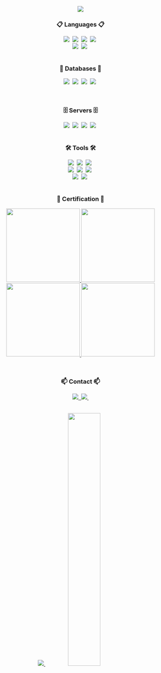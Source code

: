 <div align="center">
<img src="https://capsule-render.vercel.app/api?type=waving&height=300&color=0:B2EBF4,100:00D8FF&text=Welcome%20To%20Sblee's%20GitHub%20👋&fontSize=50&fontColor=FFFFFF">
</div>
<!--내용 부분-->
<h3 align="center">📋 Languages 📋</h3>

<div align="center">
  <img src="https://img.shields.io/badge/html5-E34F26.svg?style=for-the-badge&logo=html5&logoColor=white" />&nbsp
  <img src="https://img.shields.io/badge/css3-1572B6.svg?style=for-the-badge&logo=css3&logoColor=white" />&nbsp
<img src="https://img.shields.io/badge/java-%23ED8B00.svg?style=for-the-badge&logo=openjdk&logoColor=white" />&nbsp
  <img src="https://img.shields.io/badge/c%23-%23239120.svg?style=for-the-badge&logo=csharp&logoColor=white" />&nbsp
</div>
<div align="center">
  <img src="https://img.shields.io/badge/shell_script-%23121011.svg?style=for-the-badge&logo=gnu-bash&logoColor=white" />&nbsp
  <img src="https://img.shields.io/badge/yaml-%23ffffff.svg?style=for-the-badge&logo=yaml&logoColor=151515" />&nbsp
</div>

<br>

<h3 align="center">💾 Databases 💾</h3>
<div align="center">
  <img src="https://img.shields.io/badge/mysql-4479A1.svg?style=for-the-badge&logo=mysql&logoColor=white" />&nbsp
  <img src="https://img.shields.io/badge/sqlite-%2307405e.svg?style=for-the-badge&logo=sqlite&logoColor=white" />&nbsp
  <img src="https://img.shields.io/badge/MariaDB-003545?style=for-the-badge&logo=mariadb&logoColor=white" />&nbsp
  <img src="https://img.shields.io/badge/Oracle-F80000?style=for-the-badge&logo=oracle&logoColor=white" />&nbsp
</div>
</h3>
<br>

<br>

<h3 align="center">🗄️ Servers 🗄️</h3>
<div align="center">
  <img src="https://img.shields.io/badge/Linux-FCC624?style=for-the-badge&logo=linux&logoColor=black" />&nbsp
  <img src="https://img.shields.io/badge/mac%20os-000000?style=for-the-badge&logo=macos&logoColor=F0F0F0" />&nbsp
  <img src="https://img.shields.io/badge/azure-%230072C6.svg?style=for-the-badge&logo=microsoftazure&logoColor=white" />&nbsp
  <img src="https://img.shields.io/badge/Windows-0078D6?style=for-the-badge&logo=windows&logoColor=white" />&nbsp
</div>
</h3>

<br>

<h3 align="center">🛠 Tools 🛠</h3>
<div align="center">
  <img src="https://img.shields.io/badge/git-F05033.svg?style=for-the-badge&logo=git&logoColor=white" />&nbsp
  <img src="https://img.shields.io/badge/github-181717.svg?style=for-the-badge&logo=github&logoColor=white" />&nbsp
  <img src="https://img.shields.io/badge/IntelliJ IDEA-000000.svg?style=for-the-badge&logo=intellij-idea&logoColor=white" />&nbsp
</div>

<div align="center">
  <img src="https://img.shields.io/badge/Eclipse-FE7A16.svg?style=for-the-badge&logo=Eclipse&logoColor=white" />&nbsp
  <img src="https://img.shields.io/badge/VIM-%2311AB00.svg?style=for-the-badge&logo=vim&logoColor=white" />&nbsp
    <img src="https://img.shields.io/badge/datagrip-000000.svg?style=for-the-badge&logo=DATAGRIP&logoColor=white" />&nbsp
</div>

<div align="center">
  <img src="https://img.shields.io/badge/VSCode-0078d7.svg?style=for-the-badge&logo=visual-studio-code&logoColor=white" />&nbsp
  <img src="https://img.shields.io/badge/Visual%20Studio-5C2D91.svg?style=for-the-badge&logo=visual-studio&logoColor=white" />&nbsp
</div>

<br>
<h3 align="center">🪪 Certification 🪪</h3>
<div align="center">
  <a href="https://www.credly.com/badges/1c2bbfd8-1849-4b80-acba-68356b086d48">
    <img src="https://images.credly.com/size/340x340/images/89efc3e7-842b-4790-b09b-9ea5efc71ec3/image.png" width="200" />
  </a>
  <a href="https://www.credly.com/earner/earned/badge/d669ea6a-f62b-4141-ba9d-91336de4bbae">
    <img src="https://images.credly.com/images/34880f37-8ec8-4542-a78a-73ba6647208e/image.png" width="200" />
  </a>
</div>

<div align="center">
  <a href="https://learn.microsoft.com/api/credentials/share/ko-kr/68367481/E3F836D08AE1D90B?sharingId=CC72276B36CF82E0">
    <img src="https://learn.microsoft.com/media/learn/certification/badges/microsoft-certified-associate-badge.svg?branch=main" width="200" />
  </a>
  <a href="https://learn.microsoft.com/media/learn/certification/badges/microsoft-certified-expert-badge.svg?branch=main">
    <img src="https://learn.microsoft.com/media/learn/certification/badges/microsoft-certified-expert-badge.svg?branch=main" width="200" />
  </a>
</div>

<br><h3 align="center">📫 Contact 📫</h3>
<div align="center">
  <a href="https://www.tangunsoft.com">
    <img src="https://img.shields.io/badge/tangunsoft-23285A?style=for-the-badge&logoColor=white" />&nbsp
  </a>
  <a href="mailto:sblee@tangunsoft.com">
    <img
      src="https://img.shields.io/badge/Outlook-0078D4?style=for-the-badge&logo=microsoft-outlook&logoColor=white"/>&nbsp
  </a>
</div>

<br>
<br>
<div align="center">
<a href="s">
  <img src="https://github-readme-stats.vercel.app/api/top-langs/?username=iamsubinlee&layout=compact&theme=tokyonight" />
</a>
<a href="s">
  <img src="https://github-readme-stats.vercel.app/api?username=iamsubinlee&show_icons=true&theme=tokyonight" width="42%" />
</a>
</div>
